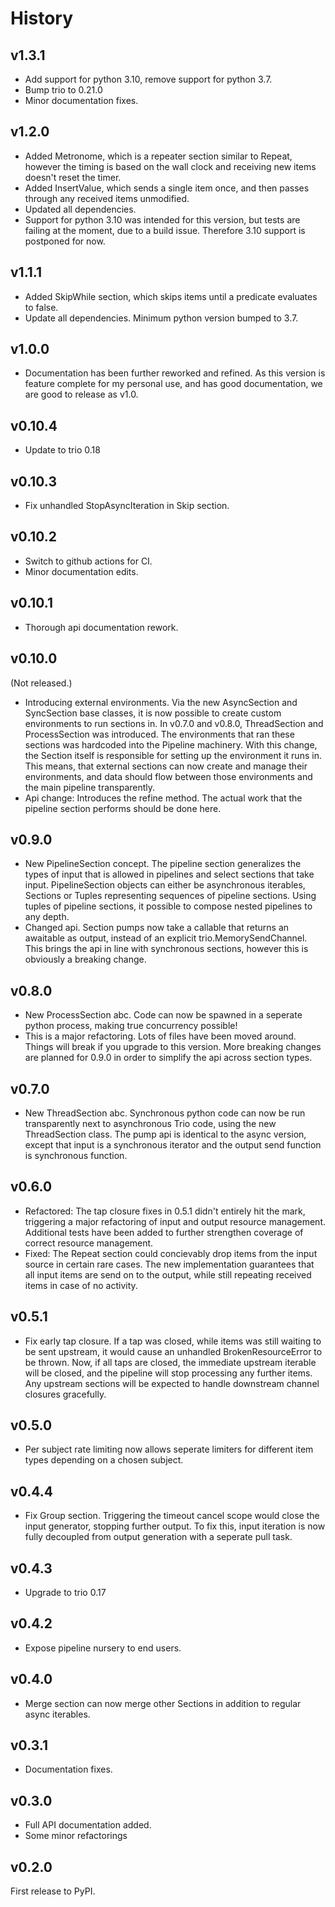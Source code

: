 # History

## v1.3.1

* Add support for python 3.10, remove support for python 3.7.
* Bump trio to 0.21.0
* Minor documentation fixes.

## v1.2.0

* Added Metronome, which is a repeater section similar to Repeat, however the timing is based on the wall clock and
receiving new items doesn't reset the timer.
* Added InsertValue, which sends a single item once, and then passes through any received items unmodified.
* Updated all dependencies.
* Support for python 3.10 was intended for this version, but tests are failing at the moment, due to a build issue.
Therefore 3.10 support is postponed for now.

## v1.1.1

* Added SkipWhile section, which skips items until a predicate evaluates to false.
* Update all dependencies. Minimum python version bumped to 3.7.

## v1.0.0

* Documentation has been further reworked and refined. As this version is feature complete for my personal use, and
has good documentation, we are good to release as v1.0.

## v0.10.4

* Update to trio 0.18

## v0.10.3

* Fix unhandled StopAsyncIteration in Skip section.

## v0.10.2

* Switch to github actions for CI.
* Minor documentation edits.

## v0.10.1

* Thorough api documentation rework.

## v0.10.0

(Not released.)

* Introducing external environments. Via the new AsyncSection and SyncSection base classes, it is now
possible to create custom environments to run sections in. In v0.7.0 and v0.8.0, ThreadSection and
ProcessSection was introduced. The environments that ran these sections was hardcoded into the Pipeline
machinery. With this change, the Section itself is responsible for setting up the environment it runs in.
This means, that external sections can now create and manage their environments, and data should flow
between those environments and the main pipeline transparently.
* Api change: Introduces the refine method. The actual work that the pipeline section performs should be
done here.

## v0.9.0

* New PipelineSection concept. The pipeline section generalizes the types of input that is allowed in pipelines and select sections that take input. PipelineSection objects can either be asynchronous iterables, Sections or Tuples representing sequences of pipeline sections. Using tuples of pipeline sections, it possible to compose nested pipelines to any depth.
* Changed api. Section pumps now take a callable that returns an awaitable as output, instead of an explicit trio.MemorySendChannel. This brings the api in line with synchronous sections, however this is obviously a breaking change.

## v0.8.0

* New ProcessSection abc. Code can now be spawned in a seperate python process, making true concurrency possible!
* This is a major refactoring. Lots of files have been moved around. Things will break if you upgrade to this version. More breaking changes are planned for 0.9.0 in order to simplify the api across section types.

## v0.7.0

* New ThreadSection abc. Synchronous python code can now be run transparently next to asynchronous Trio code, using the new ThreadSection class. The pump api is identical to the async version, except that input is a synchronous iterator and the output send function is synchronous function.

## v0.6.0

* Refactored: The tap closure fixes in 0.5.1 didn't entirely hit the mark, triggering a major refactoring of input and output resource management. Additional tests have been added to further strengthen coverage of correct resource management.
* Fixed: The Repeat section could concievably drop items from the input source in certain rare cases. The new implementation guarantees that all input items are send on to the output, while still repeating received items in case of no activity.

## v0.5.1

* Fix early tap closure. If a tap was closed, while items was still waiting to be sent upstream, it would cause an unhandled
BrokenResourceError to be thrown. Now, if all taps are closed, the immediate upstream iterable will be closed, and the pipeline
will stop processing any further items. Any upstream sections will be expected to handle downstream channel closures gracefully.

## v0.5.0

* Per subject rate limiting now allows seperate limiters for different item types depending on a chosen subject.

## v0.4.4

* Fix Group section. Triggering the timeout cancel scope would close the input generator, stopping further output. To fix this, input iteration is now fully decoupled from output generation with a seperate pull task.

## v0.4.3

* Upgrade to trio 0.17

## v0.4.2

* Expose pipeline nursery to end users.

## v0.4.0

* Merge section can now merge other Sections in addition to regular async iterables.

## v0.3.1

* Documentation fixes.

## v0.3.0

* Full API documentation added.
* Some minor refactorings

## v0.2.0

First release to PyPI.